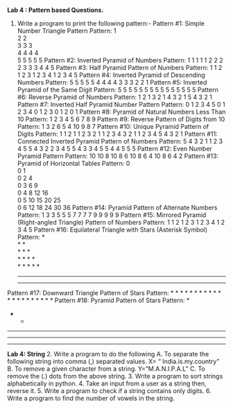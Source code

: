 **Lab 4 : Pattern based Questions.**

1.	Write a program to print the following pattern:-
Pattern #1: Simple Number Triangle Pattern
Pattern:
1  
2 2  
3 3 3  
4 4 4 4  
5 5 5 5 5
Pattern #2: Inverted Pyramid of Numbers
Pattern:
1 1 1 1 1 
 2 2 2 2 
  3 3 3 
   4 4 
    5
Pattern #3: Half Pyramid Pattern of Numbers
Pattern:
1 
              1 2 
    1 2 3 
  1 2 3 4 
1 2 3 4 5
Pattern #4: Inverted Pyramid of Descending Numbers
Pattern:
5 5 5 5 5 
  4 4 4 4 
    3 3 3 
      2 2 
       1
Pattern #5: Inverted Pyramid of the Same Digit
Pattern:
5 5 5 5 5 
  5 5 5 5 
    5 5 5 
     5 5 
      5
Pattern #6: Reverse Pyramid of Numbers
Pattern:
     1 
     2 1 
    3 2 1 
  4 3 2 1 
5 4 3 2 1
Pattern #7: Inverted Half Pyramid Number Pattern
Pattern:
0 1 2 3 4 5 
0 1 2 3 4 
0 1 2 3 
0 1 2 
0 1
Pattern #8: Pyramid of Natural Numbers Less Than 10
Pattern:
1 
2 3 4 
5 6 7 8 9
Pattern #9: Reverse Pattern of Digits from 10 
Pattern:
1
3 2
6 5 4
10 9 8 7
Pattern #10: Unique Pyramid Pattern of Digits
Pattern:
1 
1 2 1 
1 2 3 2 1 
1 2 3 4 3 2 1 
1 2 3 4 5 4 3 2 1
Pattern #11: Connected Inverted Pyramid Pattern of Numbers
Pattern:
5 4 3 2 1 1 2 3 4 5 
5 4 3 2 2 3 4 5 
5 4 3 3 4 5 
5 4 4 5 
5 5
Pattern #12: Even Number Pyramid Pattern
Pattern:
10 
10 8 
10 8 6 
10 8 6 4 
10 8 6 4 2
Pattern #13: Pyramid of Horizontal Tables
Pattern:
0  
0 1  
0 2 4  
0 3 6 9  
0 4 8 12 16  
0 5 10 15 20 25  
0 6 12 18 24 30 36
Pattern #14: Pyramid Pattern of Alternate Numbers
Pattern:
1 
3 3 
5 5 5 
7 7 7 7 
9 9 9 9 9
Pattern #15: Mirrored Pyramid (Right-angled Triangle) Pattern of Numbers
Pattern:
           1 
         1 2 
      1 2 3 
   1 2 3 4 
 1 2 3 4 5
Pattern #16: Equilateral Triangle with Stars (Asterisk Symbol)
Pattern:
            *   
           * *   
          * * *   
         * * * *   
        * * * * *   
       * * * * * *   
      * * * * * * *
Pattern #17: Downward Triangle Pattern of Stars
Pattern:
        * * * * * * 
         * * * * * 
          * * * * 
           * * * 
            * * 
             * 
Pattern #18: Pyramid Pattern of Stars
Pattern:
* 
* * 
* * * 
* * * * 
* * * * *


**Lab 4: String**
2.	Write a program to do the following
A. To separate the following string into comma (,) separated values. X= “ India.is.my.country”
B. To remove a given character from a string. Y=”M.A.N.I.P.A.L” 
C. To remove the (.) dots from the above string.
3.	Write a program to sort strings alphabetically in python. 
4.	Take an input from a user as a string then, reverse it.
5.	Write a program to check if a string contains only digits.
6.	Write a program to find the number of vowels in the string.
